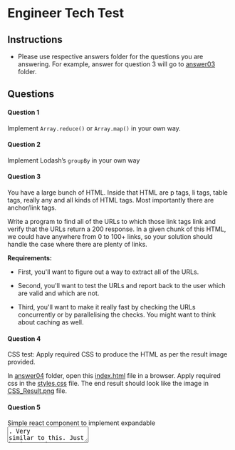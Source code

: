 # Engineer Tech Test

## Instructions

-   Please use respective answers folder for the questions you are answering. For example, answer for question 3 will go to [answer03](https://github.com/enboarder/tech-test-junior-fullstack-engineer/tree/master/answers/answer03) folder.

## Questions

#### Question 1

Implement `Array.reduce()` or `Array.map()` in your own way.

#### Question 2

Implement Lodash’s `groupBy` in your own way

#### Question 3

You have a large bunch of HTML. Inside that HTML are p tags, li tags, table tags, really any and all kinds of HTML tags. Most importantly there are anchor/link tags.

Write a program to find all of the URLs to which those link tags link and verify that the URLs return a 200 response. In a given chunk of this HTML, we could have anywhere from 0 to 100+ links, so your solution should handle the case where there are plenty of links.

**Requirements:**

-   First, you'll want to figure out a way to extract all of the URLs.

-   Second, you'll want to test the URLs and report back to the user which are valid and which are not.

-   Third, you'll want to make it really fast by checking the URLs concurrently or by parallelising the checks. You might want to think about caching as well.

#### Question 4

CSS test: Apply required CSS to produce the HTML as per the result image provided.

In [answer04](https://github.com/enboarder/tech-test-junior-fullstack-engineer/tree/master/answers/answer04) folder, open this [index.html](https://github.com/enboarder/tech-test-junior-fullstack-engineer/blob/master/answers/answer04/index.html) file in a browser. Apply required css in the [styles.css](https://github.com/enboarder/tech-test-junior-fullstack-engineer/blob/master/answers/answer04/styles.css) file. The end result should look like the image in [CSS_Result.png](https://github.com/enboarder/tech-test-junior-fullstack-engineer/blob/master/answers/answer04/CSS_Result.png) file.

#### Question 5

Simple react component to implement expandable <textarea  />. Very similar to this. Just basic requirements - not everything that material-ui does. Simple auto expand/contract feature.

[https://mui.com/components/textarea-autosize/](https://mui.com/components/textarea-autosize/)

Extend the package.json file to include your dependencies required. We expect it to be kept minimum - just required to render a React component.
